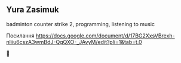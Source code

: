 ## Yura Zasimuk 
badminton counter strike 2, programming, listening to music

Посилання
https://docs.google.com/document/d/17BG2XxsVBrexh-nliiu6cszA3wmBdJ-QgQXO-_JAvyM/edit?pli=1&tab=t.0


👋

<!--
**Yurazasimuk/YuraZasimuk** is a ✨ _special_ ✨ repository because its `README.md` (this file) appears on your GitHub profile.

Here are some ideas to get you started:

- 🔭 I’m currently working on ...
- 🌱 I’m currently learning ...
- 👯 I’m looking to collaborate on ...
- 🤔 I’m looking for help with ...
- 💬 Ask me about ...
- 📫 How to reach me: ...
- 😄 Pronouns: ...
- ⚡ Fun fact: ...
-->
